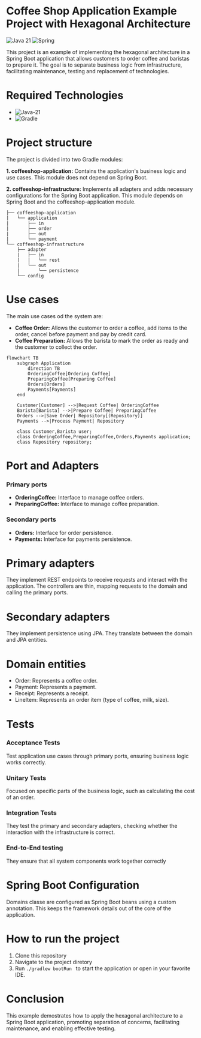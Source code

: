 # Coffee Shop Application Example Project with Hexagonal Architecture

![Java 21](https://img.icons8.com/color/48/java-coffee-cup-logo--v1.png)
![Spring](https://img.icons8.com/color/48/spring-logo.png)

This project is an example of implementing the hexagonal architecture in a Spring Boot application that allows customers to order coffee and baristas to prepare it. The goal is to separate business logic from infrastructure, facilitating maintenance, testing and replacement of technologies.

# Required Technologies

 - ![Java-21](https://img.shields.io/badge/Java-21-blue)
 - ![Gradle](https://img.shields.io/badge/Gradle-blue)

# Project structure

The project is divided into two Gradle modules:

**1. coffeeshop-application:** Contains the application's business logic and use cases. This module does not depend on Spring Boot.

**2. coffeeshop-infrastructure:** Implements all adapters and adds necessary configurations for the Spring Boot application. This module depends on Spring Boot and the coffeeshop-application module.


```plaintext
├── coffeeshop-application
|   └── application
|       ├── in
|       ├── order
|       ├── out
|       └── payment
└── coffeeshop-infrastructure
    ├── adapter
    |   ├── in
    |   |   └── rest
    |   └── out
    |       └── persistence
    └── config
```

# Use cases

The main use cases od the system are:

 - **Coffee Order:** Allows the customer to order a coffee, add items to the order, cancel before payment and pay by credit card.
 - **Coffee Preparation:** Allows the barista to mark the order as ready and the customer to collect the order.

``` mermaid
flowchart TB
    subgraph Application
        direction TB
        OrderingCoffee[Ordering Coffee]
        PreparingCoffee[Preparing Coffee]
        Orders[Orders]
        Payments[Payments]
    end

    Customer[Customer] -->|Request Coffee| OrderingCoffee
    Barista[Barista] -->|Prepare Coffee| PreparingCoffee
    Orders -->|Save Order| Repository[(Repository)]
    Payments -->|Process Payment| Repository

    class Customer,Barista user;
    class OrderingCoffee,PreparingCoffee,Orders,Payments application;
    class Repository repository;
```

# Port and Adapters

  ### Primary ports
  
  - **OrderingCoffee:** Interface to manage coffee orders.
  - **PreparingCoffee:** Interface to manage coffee preparation.

  ### Secondary ports

  - **Orders:** Interface for order persistence.
  - **Payments:** Interface for payments persistence.


# Primary adapters

  They implement REST endpoints to receive requests and interact with the application. The controllers are thin, mapping requests to the domain and calling the primary ports.

# Secondary adapters

  They implement persistence using JPA. They translate between the domain and JPA entities.

# Domain entities

 - Order: Represents a coffee order.
 - Payment: Represents a payment.
 - Receipt: Represents a receipt.
 - LineItem: Represents an order item (type of coffee, milk, size).

# Tests

### Acceptance Tests

  Test application use cases through primary ports, ensuring business logic works correctly.

### Unitary Tests

  Focused on specific parts of the business logic, such as calculating the cost of an order.

### Integration Tests

  They test the primary and secondary adapters, checking whether the interaction with the infrastructure is correct.

### End-to-End testing

  They ensure that all system components work together correctly

# Spring Boot Configuration

  Domains classe are configured as Spring Boot beans using a custom annotation. This keeps the framework details out of the core of the application.

# How to run the project

  1. Clone this repository
  2. Navigate to the project diretory
  3. Run ``` ./gradlew bootRun  ``` to start the application or open in your favorite IDE.

# Conclusion

  This example demostrates how to apply the hexagonal architecture to a Spring Boot application, promoting separation of concerns, facilitating maintenance, and enabling effective testing.
  
